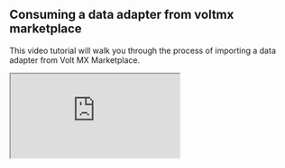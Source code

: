                              

Consuming a data adapter from voltmx marketplace
----------------------------------------------

This video tutorial will walk you through the process of importing a data adapter from Volt MX Marketplace.

<div class="youtube-wrapper"><iframe src="https://www.youtube.com/embed/zxlJLz_LIjU" allowfullscreen=""></iframe></div>
